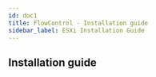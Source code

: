 ```yaml
---
id: doc1
title: FlowControl - Installation guide
sidebar_label: ESXi Installation Guide
---
```




## Installation guide